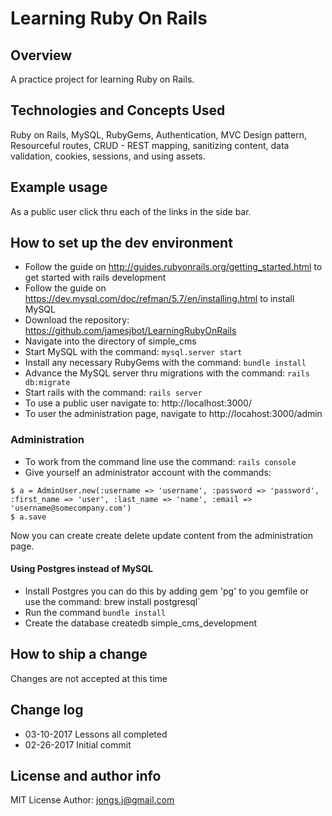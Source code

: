 # Learning Ruby On Rails

## Overview

A practice project for learning Ruby on Rails.

## Technologies and Concepts Used
   
Ruby on Rails, MySQL, RubyGems, Authentication, MVC Design pattern, Resourceful routes, CRUD - REST mapping, sanitizing content, data validation, cookies, sessions, and using assets.

## Example usage
As a public user click thru each of the links in the side bar.

## How to set up the dev environment
* Follow the guide on http://guides.rubyonrails.org/getting_started.html to get started with rails development
* Follow the guide on https://dev.mysql.com/doc/refman/5.7/en/installing.html to install MySQL
* Download the repository: https://github.com/jamesjbot/LearningRubyOnRails
* Navigate into the directory of simple_cms
* Start MySQL with the command: `mysql.server start`
* Install any necessary RubyGems with the command: `bundle install`
* Advance the MySQL server thru migrations with the command: `rails db:migrate`
* Start rails with the command: `rails server`
* To use a public user navigate to: http://localhost:3000/
* To user the administration page, navigate to http://locahost:3000/admin

### Administration
* To work from the command line use the command: `rails console`
* Give yourself an administrator account with the commands: 
```
$ a = AdminUser.new(:username => 'username', :password => 'password', :first_name => 'user', :last_name => 'name', :email => 'username@somecompany.com')
$ a.save
```
Now you can create create delete update content from the administration page.

#### Using Postgres instead of MySQL
* Install Postgres you can do this by adding  gem 'pg' to you gemfile or use the command: brew install postgresql`
* Run the command `bundle install`
* Create the database createdb simple_cms_development



## How to ship a change
Changes are not accepted at this time
 
## Change log
* 03-10-2017 Lessons all completed
* 02-26-2017 Initial commit

## License and author info
MIT License
Author: jongs.j@gmail.com
